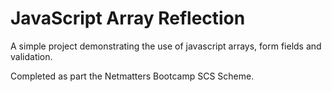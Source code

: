 # JavaScript Array Reflection

A simple project demonstrating the use of javascript arrays, form fields and validation.

Completed as part the Netmatters Bootcamp SCS Scheme.